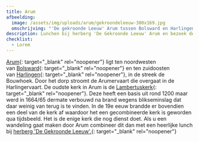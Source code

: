 ```yaml
---
title: Arum
afbeelding:
  image: /assets/img/uploads/arum/gekroondeleeuw-300x169.jpg
  omschrijving: "'De gekroonde Leeuw' Arum tussen Bolsward en Harlingen"
description: Lunchen bij herberg 'De Gekroonde Leeuw' Arum en bezoek de Lambertuskerk.
checklist:
  - Lorem
---
```


[Arum](<https://nl.wikipedia.org/wiki/Arum_(plaats)>){: target="_blank" rel="noopener"} ligt ten noordwesten van&nbsp;[Bolsward](https://nl.wikipedia.org/wiki/Bolsward){: target="\_blank" rel="noopener"}&nbsp;en ten zuidoosten van&nbsp;[Harlingen](https://nl.wikipedia.org/wiki/Harlingen_&#40;stad&#41;){: target="_blank" rel="noopener"}, in de streek de Bouwhoek. Door het dorp stroomt de Arumervaart die overgaat in de Harlingervaart. De oudste kerk in Arum is de&nbsp;[Lambertuskerk](https://nl.wikipedia.org/wiki/Lambertuskerk_&#40;Arum&#41;){: target="\_blank" rel="noopener"}. Deze heeft een basis uit rond 1200 maar werd in 1664/65 dermate verbouwd na brand wegens blikseminslag dat daar weinig van terug is te vinden. In de 19e eeuw brandde er bovendien een deel van de kerk af waardoor het een gecombineerde kerk is geworden qua tijdsbeeld. Het is de enige kerk die nog dienst doet. Als u een wandeling gaat maken door Arum combineer dit dan met een heerlijke lunch bij [herberg 'De Gekroonde Leeuw'.](https://www.facebook.com/gekroondeleeuw/){: target="\_blank" rel="noopener"}
